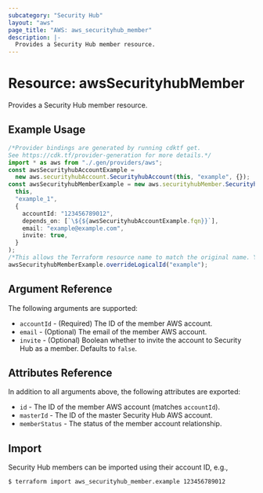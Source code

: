 ```yaml
---
subcategory: "Security Hub"
layout: "aws"
page_title: "AWS: aws_securityhub_member"
description: |-
  Provides a Security Hub member resource.
---
```


# Resource: awsSecurityhubMember

Provides a Security Hub member resource.

## Example Usage

```typescript
/*Provider bindings are generated by running cdktf get.
See https://cdk.tf/provider-generation for more details.*/
import * as aws from "./.gen/providers/aws";
const awsSecurityhubAccountExample =
  new aws.securityhubAccount.SecurityhubAccount(this, "example", {});
const awsSecurityhubMemberExample = new aws.securityhubMember.SecurityhubMember(
  this,
  "example_1",
  {
    accountId: "123456789012",
    depends_on: [`\${${awsSecurityhubAccountExample.fqn}}`],
    email: "example@example.com",
    invite: true,
  }
);
/*This allows the Terraform resource name to match the original name. You can remove the call if you don't need them to match.*/
awsSecurityhubMemberExample.overrideLogicalId("example");

```

## Argument Reference

The following arguments are supported:

* `accountId` - (Required) The ID of the member AWS account.
* `email` - (Optional) The email of the member AWS account.
* `invite` - (Optional) Boolean whether to invite the account to Security Hub as a member. Defaults to `false`.

## Attributes Reference

In addition to all arguments above, the following attributes are exported:

* `id` - The ID of the member AWS account (matches `accountId`).
* `masterId` - The ID of the master Security Hub AWS account.
* `memberStatus` - The status of the member account relationship.

## Import

Security Hub members can be imported using their account ID, e.g.,

```console
$ terraform import aws_securityhub_member.example 123456789012
```

